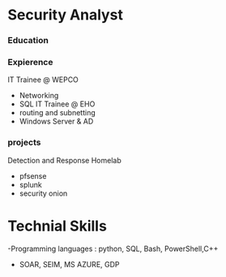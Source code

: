 # Security Analyst

### Education

### Expierence 
IT Trainee @ WEPCO
- Networking
- SQL
IT Trainee @ EHO
- routing and subnetting
- Windows Server & AD
### projects 
Detection and Response Homelab
  - pfsense
  - splunk
  - security onion
# Technial Skills
  -Programming languages : python, SQL, Bash, PowerShell,C++
  - SOAR, SEIM, MS AZURE, GDP

